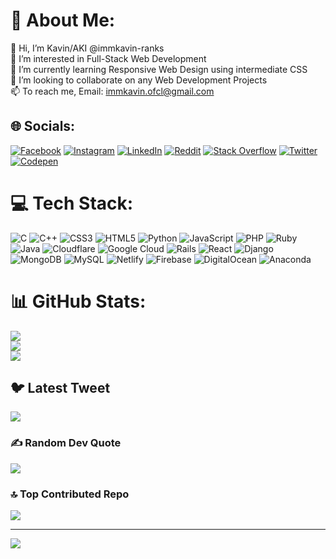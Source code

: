 # 💫 About Me:
👋 Hi, I’m Kavin/AKI @immkavin-ranks<br>👀 I’m interested in Full-Stack Web Development<br>🌱 I’m currently learning Responsive Web Design using intermediate CSS<br>💞️ I’m looking to collaborate on any Web Development Projects<br>📫 To reach me, Email: immkavin.ofcl@gmail.com


## 🌐 Socials:
[![Facebook](https://img.shields.io/badge/Facebook-%231877F2.svg?logo=Facebook&logoColor=white)](https://facebook.com/akixpro) [![Instagram](https://img.shields.io/badge/Instagram-%23E4405F.svg?logo=Instagram&logoColor=white)](https://instagram.com/aki.xpro) [![LinkedIn](https://img.shields.io/badge/LinkedIn-%230077B5.svg?logo=linkedin&logoColor=white)](https://linkedin.com/in/immkavin-ranks) [![Reddit](https://img.shields.io/badge/Reddit-%23FF4500.svg?logo=Reddit&logoColor=white)](https://reddit.com/user/immkavin-ranks) [![Stack Overflow](https://img.shields.io/badge/-Stackoverflow-FE7A16?logo=stack-overflow&logoColor=white)](https://stackoverflow.com/users/21850862) [![Twitter](https://img.shields.io/badge/Twitter-%231DA1F2.svg?logo=Twitter&logoColor=white)](https://twitter.com/AKIXPRO) [![Codepen](https://img.shields.io/badge/Codepen-000000?style=for-the-badge&logo=codepen&logoColor=white)](https://codepen.io/immkavin-ranks) 

# 💻 Tech Stack:
![C](https://img.shields.io/badge/c-%2300599C.svg?style=flat&logo=c&logoColor=white) ![C++](https://img.shields.io/badge/c++-%2300599C.svg?style=flat&logo=c%2B%2B&logoColor=white) ![CSS3](https://img.shields.io/badge/css3-%231572B6.svg?style=flat&logo=css3&logoColor=white) ![HTML5](https://img.shields.io/badge/html5-%23E34F26.svg?style=flat&logo=html5&logoColor=white) ![Python](https://img.shields.io/badge/python-3670A0?style=flat&logo=python&logoColor=ffdd54) ![JavaScript](https://img.shields.io/badge/javascript-%23323330.svg?style=flat&logo=javascript&logoColor=%23F7DF1E) ![PHP](https://img.shields.io/badge/php-%23777BB4.svg?style=flat&logo=php&logoColor=white) ![Ruby](https://img.shields.io/badge/ruby-%23CC342D.svg?style=flat&logo=ruby&logoColor=white) ![Java](https://img.shields.io/badge/java-%23ED8B00.svg?style=flat&logo=java&logoColor=white) ![Cloudflare](https://img.shields.io/badge/Cloudflare-F38020?style=flat&logo=Cloudflare&logoColor=white) ![Google Cloud](https://img.shields.io/badge/Google%20Cloud-%234285F4.svg?style=flat&logo=google-cloud&logoColor=white) ![Rails](https://img.shields.io/badge/rails-%23CC0000.svg?style=flat&logo=ruby-on-rails&logoColor=white) ![React](https://img.shields.io/badge/react-%2320232a.svg?style=flat&logo=react&logoColor=%2361DAFB) ![Django](https://img.shields.io/badge/django-%23092E20.svg?style=flat&logo=django&logoColor=white) ![MongoDB](https://img.shields.io/badge/MongoDB-%234ea94b.svg?style=flat&logo=mongodb&logoColor=white) ![MySQL](https://img.shields.io/badge/mysql-%2300f.svg?style=flat&logo=mysql&logoColor=white) ![Netlify](https://img.shields.io/badge/netlify-%23000000.svg?style=flat&logo=netlify&logoColor=#00C7B7) ![Firebase](https://img.shields.io/badge/firebase-%23039BE5.svg?style=flat&logo=firebase) ![DigitalOcean](https://img.shields.io/badge/DigitalOcean-%230167ff.svg?style=flat&logo=digitalOcean&logoColor=white) ![Anaconda](https://img.shields.io/badge/Anaconda-%2344A833.svg?style=flat&logo=anaconda&logoColor=white)
# 📊 GitHub Stats:
![](https://github-readme-stats.vercel.app/api?username=immkavin-ranks&theme=dark&hide_border=false&include_all_commits=true&count_private=false)<br/>
![](https://github-readme-streak-stats.herokuapp.com/?user=immkavin-ranks&theme=dark&hide_border=false)<br/>
![](https://github-readme-stats.vercel.app/api/top-langs/?username=immkavin-ranks&theme=dark&hide_border=false&include_all_commits=true&count_private=false&layout=compact)

## 🐦 Latest Tweet
[![](https://gtce.itsvg.in/api?username=AKIXPRO)](https://github.com/VishwaGauravIn/github-twitter-card-embed)

### ✍️ Random Dev Quote
![](https://quotes-github-readme.vercel.app/api?type=horizontal&theme=radical)

### 🔝 Top Contributed Repo
![](https://github-contributor-stats.vercel.app/api?username=immkavin-ranks&limit=5&theme=gruvbox&combine_all_yearly_contributions=true)

---
[![](https://visitcount.itsvg.in/api?id=immkavin-ranks&icon=0&color=0)](https://visitcount.itsvg.in)

<!-- Proudly created with GPRM ( https://gprm.itsvg.in ) -->
